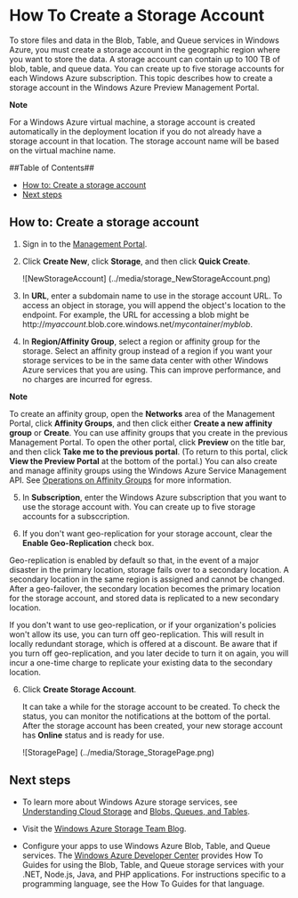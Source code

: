 <properties linkid="manage-services-how-to-create-a-storage-account" urlDisplayName="How to create" pageTitle="How to create a storage account - Windows Azure" metaKeywords="" metaDescription="Learn how to create a storage account in the Windows Azure Management Portal." metaCanonical="" disqusComments="1" umbracoNaviHide="0" />




<h1 id="createstorageaccount">How To Create a Storage Account</h1>

To store files and data in the Blob, Table, and Queue services in Windows Azure, you must create a storage account in the geographic region where you want to store the data. A storage account can contain up to 100 TB of blob, table, and queue data. You can create up to five storage accounts for each Windows Azure subscription. This topic describes how to create a storage account in the Windows Azure Preview Management Portal.

<div class="dev-callout"> 
<b>Note</b> 
<p>For a Windows Azure virtual machine, a storage account is created automatically in the deployment location if you do not already have a storage account in that location. The storage account name will be based on the virtual machine name.</p> 
</div>

##Table of Contents##

* [How to: Create a storage account](#create)
* [Next steps](#next)

<h2 id="create">How to: Create a storage account</h2>

1. Sign in to the [Management Portal](https://manage.windowsazure.com).

2. Click **Create New**, click **Storage**, and then click **Quick Create**.

	![NewStorageAccount] (../media/storage_NewStorageAccount.png)

3. In **URL**, enter a subdomain name to use in the storage account URL. To access an object in storage, you will append the object's location to the endpoint. For example, the URL for accessing a blob might be http://*myaccount*.blob.core.windows.net/*mycontainer*/*myblob*.

4. In **Region/Affinity Group**, select a region or affinity group for the storage.  Select an affinity group instead of a region if you want your storage services to be in the same data center with other Windows Azure services that you are using. This can improve performance, and no charges are incurred for egress.

	<div class="dev-callout"> 
<b>Note</b> 
	<p>To create an affinity group, open the <b>Networks</b> area of the Management Portal, click <b>Affinity Groups</b>, and then click either <b>Create a new affinity group</b> or <b>Create</b>. You can use affinity groups that you create in the previous Management Portal. To open the other portal, click <b>Preview</b> on the title bar, and then click <b>Take me to the previous portal</b>. (To return to this portal, click <b>View the Preview Portal</b> at the bottom of the portal.) You can also create and manage affinity groups using the Windows Azure Service Management API. See <a href="http://msdn.microsoft.com/en-us/library/windowsazure/ee460798.aspx">Operations on Affinity Groups</a> for more information.</p> 
</div>

5. In **Subscription**, enter the Windows Azure subscription that you want to use the storage account with. You can create up to five storage accounts for a subsccription.

6. If you don't want geo-replication for your storage account, clear the **Enable Geo-Replication** check box.

 Geo-replication is enabled by default so that, in the event of a major disaster in the primary location, storage fails over to a secondary location. A secondary location in the same region is assigned and cannot be changed. After a geo-failover, the secondary location becomes the primary location for the storage account, and stored data is replicated to a new secondary location.

 If you don't want to use geo-replication, or if your organization's policies won't allow its use, you can turn off geo-replication. This will result in locally redundant storage, which is offered at a discount. Be aware that if you turn off geo-replication, and you later decide to turn it on again, you will incur a one-time charge to replicate your existing data to the secondary location.

6. Click **Create Storage Account**.

	It can take a while for the storage account to be created. To check the status, you can monitor the notifications at the bottom of the portal. After the storage account has been created, your new storage account has **Online** status and is ready for use. 

	![StoragePage] (../media/Storage_StoragePage.png)

<h2 id="next">Next steps</h2>

- To learn more about Windows Azure storage services, see [Understanding Cloud Storage](http://www.windowsazure.com/en-us/develop/net/fundamentals/cloud-storage/) and [Blobs, Queues, and Tables](http://msdn.microsoft.com/en-us/library/gg433040.aspx). 

- Visit the [Windows Azure Storage Team Blog](http://blogs.msdn.com/b/windowsazurestorage/).

- Configure your apps to use Windows Azure Blob, Table, and Queue services. The [Windows Azure Developer Center](http://www.windowsazure.com/en-us/develop/overview/) provides How To Guides for using the Blob, Table, and Queue storage services with your .NET, Node.js, Java, and PHP applications. For instructions specific to a programming language, see the How To Guides for that language.